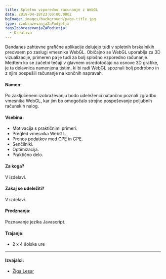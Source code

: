 ```yaml
---
title: Spletno vzporedno računanje z WebGL
date: 2019-04-18T23:00:00.000Z
bgImage: images/background/page-title.jpg
type: izobrazevanjaZaPodjetja
tagsIzobrazevanjaZaPodjetja:
  - Kreativa
---
```

Dandanes zahtevne grafične aplikacije delujejo tudi v spletnih brskalnikih predvsem po zaslugi vmesnika WebGL. Običajno se WebGL uporablja za 3D vizualizacije, primeren pa je tudi za bolj splošno vzporedno računanje. 
Medtem ko se začetni tečaji v glavnem osredotočajo na osnove 3D grafike, je ta delavnica namenjena tistim, ki bi radi WebGL spoznali bolj podrobno in z njim pospešili računanje na končnih napravah.

#### Namen:

Po zaključenem izobraževanju bodo udeleženci natančno poznali zgradbo vmesnika WebGL, kar jim bo omogočalo strojno pospeševanje poljubnih računskih nalog.

#### Vsebina:

* Motivacija s praktičnimi primeri.
* Pregled vmesnika WebGL.
* Prenos podatkov med CPE in GPE.
* Senčilniki.
* Optimizacija.
* Praktično delo.

#### Za koga?

  V izdelavi.

#### Zakaj se udeležiti?

  V izdelavi.

#### Predznanja:

Poznavanje jezika Javascript.

#### Trajanje:

* 2 x 4 šolske ure

- - -

#### Izvajalci:

* [Žiga Lesar](/izvajalci/ziga-lesar/)
